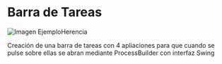 # Barra de Tareas

![Imagen EjemploHerencia](http://blog.elinsti.com/wp-content/uploads/2018/10/Ejercicio-Herencia-Java.jpg)

Creación de una barra de tareas con 4 apliaciones para que cuando se pulse sobre ellas se abran
mediante ProcessBuilder con interfaz Swing


